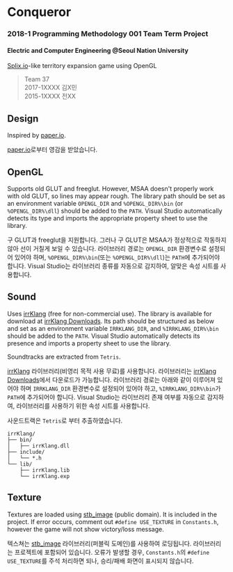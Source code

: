 # Conqueror

### 2018-1 Programming Methodology 001 Team Term Project
#### Electric and Computer Engineering @Seoul Nation University

[Splix.io](http://splix.io/)-like territory expansion game using OpenGL

> Team 37<br>
2017-1XXXX 김X민<br>
2015-1XXXX 전XX


## Design

Inspired by [paper.io](http://paper-io.com).

[paper.io](http://paper-io.com)로부터 영감을 받았습니다.


## OpenGL

Supports old GLUT and freeglut. However, MSAA doesn't properly work with old GLUT, so lines may appear rough. The library path should be set as an environment variable `OPENGL_DIR` and `%OPENGL_DIR%\bin` (or `%OPENGL_DIR%\dll`) should be added to the `PATH`. Visual Studio automatically detects its type and imports the appropriate property sheet to use the library.

구 GLUT과 freeglut을 지원합니다. 그러나 구 GLUT은 MSAA가 정상적으로 작동하지 않아 선이 거칠게 보일 수 있습니다. 라이브러리 경로는 `OPENGL_DIR` 환경변수로 설정되어 있어야 하며, `%OPENGL_DIR%\bin`(또는 `%OPENGL_DIR%\dll`)는 `PATH`에 추가되어야 합니다. Visual Studio는 라이브러리 종류를 자동으로 감지하여, 알맞은 속성 시트를 사용합니다.


## Sound

Uses [irrKlang](https://www.ambiera.com/irrklang/) (free for non-commercial use). The library is available for download at [irrKlang Downloads](https://www.ambiera.com/irrklang/downloads.html). Its path should be structured as below and set as an environment variable `IRRKLANG_DIR`, and `%IRRKLANG_DIR%\bin` should be added to the `PATH`. Visual Studio automatically detects its presence and imports a property sheet to use the library.

Soundtracks are extracted from `Tetris`.

[irrKlang](https://www.ambiera.com/irrklang/) 라이브러리(비영리 목적 사용 무료)를 사용합니다. 라이브러리는 [irrKlang Downloads](https://www.ambiera.com/irrklang/downloads.html)에서 다운로드가 가능합니다. 라이브러리 경로는 아래와 같이 이루어져 있어야 하며 `IRRKLANG_DIR` 환경변수로 설정되어 있어야 하고, `%IRRKLANG_DIR%\bin`가 `PATH`에 추가되어야 합니다. Visual Studio는 라이브러리 존재 여부를 자동으로 감지하여, 라이브러리를 사용하기 위한 속성 시트를 사용합니다.

사운드트랙은 `Tetris`로 부터 추출하였습니다.

```
irrKlang/
├── bin/
│   ├── irrKlang.dll
├── include/
│   └── *.h
└── lib/
    ├── irrKlang.lib
    └── irrKlang.exp
```


## Texture

Textures are loaded using [stb_image](https://github.com/nothings/stb) (public domain). It is included in the project. If error occurs, comment out `#define USE_TEXTURE` in `Constants.h`, however the game will not show victory/loss message.

텍스쳐는 [stb_image](https://github.com/nothings/stb) 라이브러리(퍼블릭 도메인)를 사용하여 로딩됩니다. 라이브러리는 프로젝트에 포함되어 있습니다. 오류가 발생할 경우, `Constants.h`의 `#define USE_TEXTURE`를 주석 처리하면 되나, 승리/패배 화면이 표시되지 않습니다.
